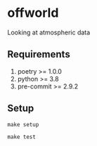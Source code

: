 # offworld
Looking at atmospheric data


## Requirements

1. poetry >= 1.0.0
2. python >= 3.8
3. pre-commit >= 2.9.2


## Setup

`make setup`

`make test`